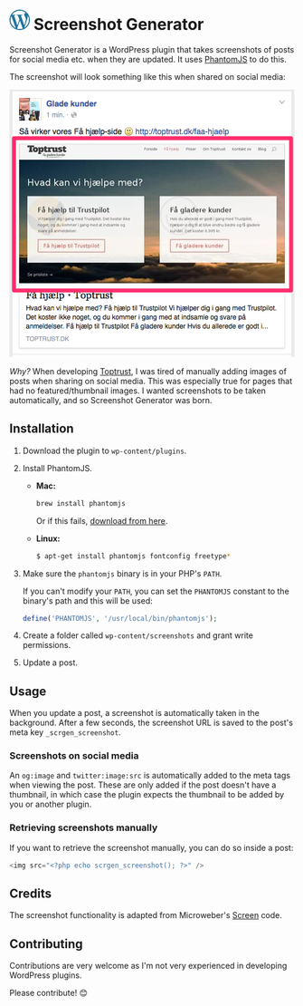 # <img src="https://raw.githubusercontent.com/lassebunk/screenshot-generator/master/img/wordpress-logo.png" width="36" height="36" /> Screenshot Generator

Screenshot Generator is a WordPress plugin that takes screenshots of posts for social media etc. when they are updated.
It uses [PhantomJS](http://phantomjs.org/) to do this.

The screenshot will look something like this when shared on social media:

![Screenshot](https://raw.githubusercontent.com/lassebunk/screenshot-generator/master/screenshot-1.png)

*Why?* When developing [Toptrust](http://toptrust.dk), I was tired of manually adding images of posts
when sharing on social media. This was especially true for pages that had no featured/thumbnail images.
I wanted screenshots to be taken automatically, and so Screenshot Generator was born.

## Installation

1. Download the plugin to `wp-content/plugins`.
2. Install PhantomJS.
   * **Mac:**

     ```bash
     brew install phantomjs
     ```

     Or if this fails, [download from here](https://github.com/eugene1g/phantomjs/releases).

   * **Linux:**

     ```bash
     $ apt-get install phantomjs fontconfig freetype*
     ```

3. Make sure the `phantomjs` binary is in your PHP's `PATH`.

   If you can't modify your `PATH`, you can set the `PHANTOMJS` constant to the
   binary's path and this will be used:

   ```php
   define('PHANTOMJS', '/usr/local/bin/phantomjs');
   ```

4. Create a folder called `wp-content/screenshots` and grant write permissions.

5. Update a post.

## Usage

When you update a post, a screenshot is automatically taken in the background.
After a few seconds, the screenshot URL is saved to the post's meta key
`_scrgen_screenshot`.

### Screenshots on social media

An `og:image` and `twitter:image:src` is automatically added to the meta tags
when viewing the post. These are only added if the post doesn't have a
thumbnail, in which case the plugin expects the thumbnail to be added by
you or another plugin.

### Retrieving screenshots manually

If you want to retrieve the screenshot manually, you can do so inside a post:

```php
<img src="<?php echo scrgen_screenshot(); ?>" />
```

## Credits

The screenshot functionality is adapted from Microweber's
[Screen](https://github.com/microweber/screen) code.

## Contributing

Contributions are very welcome as I'm not very experienced in developing
WordPress plugins.

Please contribute! :blush: